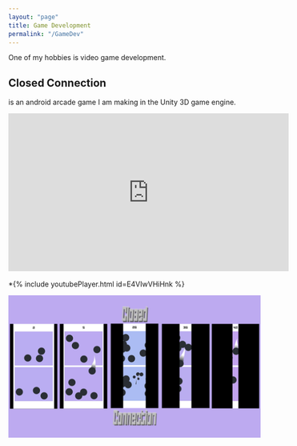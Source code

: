 ```yaml
---
layout: "page"
title: Game Development
permalink: "/GameDev"
---
```


One of my hobbies is video game development.<br>
## Closed Connection<br>
is an android arcade game I am making in the Unity 3D game engine.<br>

<iframe width="560" height="315" src="https://www.youtube.com/embed/E4VIwVHiHnk" frameborder="0" allowfullscreen></iframe>

*{% include youtubePlayer.html id=E4VIwVHiHnk %}

<img align="center" src="/assets/images/CCBanner.png" alt=""><br>







